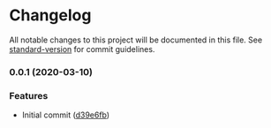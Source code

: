 # Changelog

All notable changes to this project will be documented in this file. See [standard-version](https://github.com/conventional-changelog/standard-version) for commit guidelines.

### 0.0.1 (2020-03-10)


### Features

* Initial commit ([d39e6fb](https://github.com/vivaxy/semver-compare/commit/d39e6fb805207f4a933e2d5623e8251eaa74ffd1))
